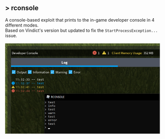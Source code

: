 ## > rconsole
A console-based exploit that prints to the in-game developer console in 4 different modes.<br />
Based on Vindict's version but updated to fix the `StartProcessException...` issue.<br />
<br />
![rconsole](rconsole.png)<br />
<!---
RCONSOLE is a console based exploit for ROBLOX that only has one implemented function: printing to the developer console.
All credits for methods used in this source that are not mine goes to their rightful founders.
This repository is for educational purposes only.
-->
